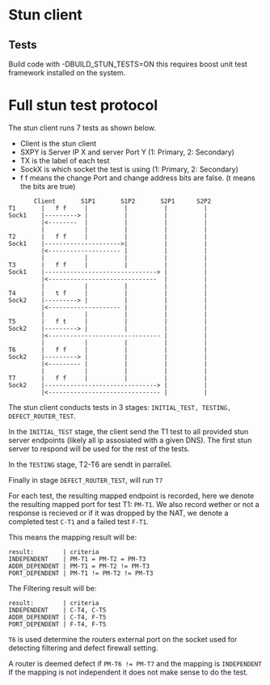 # Stun client


## Tests

Build code with -DBUILD_STUN_TESTS=ON this requires boost unit test framework installed on the system.



# Full stun test protocol

The stun client runs 7 tests as shown below.

 * Client is the stun client
 * SXPY   is Server IP X and server Port Y (1: Primary, 2: Secondary)
 * TX     is the label of each test
 * SockX  is which socket the test is using (1: Primary, 2: Secondary)
 * f f    means the change Port and change address bits are false. (t means the bits are true)

```
       Client       S1P1       S1P2       S2P1      S2P2
T1       |   f f     |          |          |          |
Sock1    |---------> |          |          |          |
         |<--------  |          |          |          |
         |           |          |          |          |
T2       |   f f     |          |          |          |
Sock1    |--------------------->|          |          |
         |<-------------------- |          |          |
         |           |          |          |          |
T3       |   f f     |          |          |          |
Sock1    |-------------------------------> |          |
         |<------------------------------  |          |
         |           |          |          |          |
T4       |   t f     |          |          |          |
Sock2    |---------> |          |          |          |
         |<-------------------- |          |          |
         |           |          |          |          |
T5       |   f t     |          |          |          |
Sock2    |---------> |          |          |          |
         |<------------------------------- |          |
         |           |          |          |          |
T6       |   f f     |          |          |          |
Sock2    |---------> |          |          |          |
         |<--------- |          |          |          |
         |           |          |          |          |
T7       |   f f     |          |          |          |
Sock2    |-------------------------------> |          |
         |<------------------------------- |          |
```

The stun client conducts tests in 3 stages: `INITIAL_TEST, TESTING, DEFECT_ROUTER_TEST`.

In the `INITIAL_TEST` stage, the client send the T1 test to all provided stun server endpoints (likely all ip assosiated with a given DNS). The first stun server to respond will be used for the rest of the tests.

In the `TESTING` stage, T2-T6 are sendt in parrallel.

Finally in stage `DEFECT_ROUTER_TEST`, will run `T7`

For each test, the resulting mapped endpoint is recorded, here we denote the resulting mapped port for test T1: `PM-T1`. We also record wether or not a response is recieved or if it was dropped by the NAT, we denote a completed test `C-T1` and a failed test `F-T1`.

This means the mapping result will be:
```
result:        | criteria
INDEPENDENT    | PM-T1 = PM-T2 = PM-T3
ADDR_DEPENDENT | PM-T1 = PM-T2 != PM-T3
PORT_DEPENDENT | PM-T1 != PM-T2 != PM-T3
```

The Filtering result will be:
```
result:        | criteria
INDEPENDENT    | C-T4, C-T5
ADDR_DEPENDENT | C-T4, F-T5
PORT_DEPENDENT | F-T4, F-T5
```

`T6` is used determine the routers external port on the socket used for detecting filtering and defect firewall setting.


A router is deemed defect if `PM-T6 != PM-T7` and the mapping is `INDEPENDENT` If the mapping is not independent it does not make sense to do the test.

